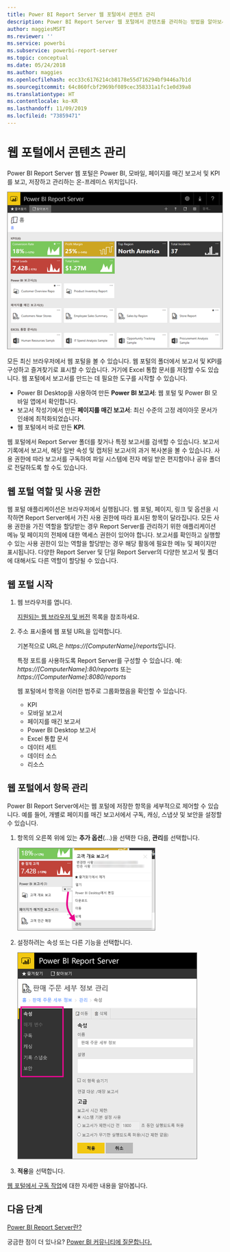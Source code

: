 ```yaml
---
title: Power BI Report Server 웹 포털에서 콘텐츠 관리
description: Power BI Report Server 웹 포털에서 콘텐츠를 관리하는 방법을 알아보세요.
author: maggiesMSFT
ms.reviewer: ''
ms.service: powerbi
ms.subservice: powerbi-report-server
ms.topic: conceptual
ms.date: 05/24/2018
ms.author: maggies
ms.openlocfilehash: ecc33c6176214cb8178e55d716294bf9446a7b1d
ms.sourcegitcommit: 64c860fcbf2969bf089cec358331a1fc1e0d39a8
ms.translationtype: HT
ms.contentlocale: ko-KR
ms.lasthandoff: 11/09/2019
ms.locfileid: "73859471"
---
```

# <a name="manage-content-in-the-web-portal"></a>웹 포털에서 콘텐츠 관리 
Power BI Report Server 웹 포털은 Power BI, 모바일, 페이지를 매긴 보고서 및 KPI를 보고, 저장하고 관리하는 온-프레미스 위치입니다.

![보고서 서버 웹 포털](media/getting-around/report-server-web-portal.png)

모든 최신 브라우저에서 웹 포털을 볼 수 있습니다. 웹 포털의 폴더에서 보고서 및 KPI를 구성하고 즐겨찾기로 표시할 수 있습니다. 거기에 Excel 통합 문서를 저장할 수도 있습니다. 웹 포털에서 보고서를 만드는 데 필요한 도구를 시작할 수 있습니다.

* Power BI Desktop을 사용하여 만든 **Power BI 보고서**: 웹 포털 및 Power BI 모바일 앱에서 확인합니다.
* 보고서 작성기에서 만든 **페이지를 매긴 보고서**: 최신 수준의 고정 레이아웃 문서가 인쇄에 최적화되었습니다.
* 웹 포털에서 바로 만든 **KPI**.

웹 포털에서 Report Server 폴더를 찾거나 특정 보고서를 검색할 수 있습니다. 보고서 기록에서 보고서, 해당 일반 속성 및 캡처된 보고서의 과거 복사본을 볼 수 있습니다. 사용 권한에 따라 보고서를 구독하여 파일 시스템에 전자 메일 받은 편지함이나 공유 폴더로 전달하도록 할 수도 있습니다.

## <a name="web-portal-roles-and-permissions"></a>웹 포털 역할 및 사용 권한
웹 포털 애플리케이션은 브라우저에서 실행됩니다. 웹 포털, 페이지, 링크 및 옵션을 시작하면 Report Server에서 가진 사용 권한에 따라 표시된 항목이 달라집니다. 모든 사용 권한을 가진 역할을 할당받는 경우 Report Server를 관리하기 위한 애플리케이션 메뉴 및 페이지의 전체에 대한 액세스 권한이 있어야 합니다. 보고서를 확인하고 실행할 수 있는 사용 권한이 있는 역할을 할당받는 경우 해당 활동에 필요한 메뉴 및 페이지만 표시됩니다. 다양한 Report Server 및 단일 Report Server의 다양한 보고서 및 폴더에 대해서도 다른 역할이 할당될 수 있습니다.

## <a name="start-the-web-portal"></a>웹 포털 시작
1. 웹 브라우저를 엽니다.
   
    [지원되는 웹 브라우저 및 버전](browser-support.md) 목록을 참조하세요.
2. 주소 표시줄에 웹 포털 URL을 입력합니다.
   
    기본적으로 URL은 <em>https://[ComputerName]/reports</em>입니다.
   
    특정 포트를 사용하도록 Report Server를 구성할 수 있습니다. 예: <em>https://[ComputerName]:80/reports</em> 또는 <em>https://[ComputerName]:8080/reports</em>
   
    웹 포털에서 항목을 이러한 범주로 그룹화했음을 확인할 수 있습니다.
   
   * KPI
   * 모바일 보고서
   * 페이지를 매긴 보고서
   * Power BI Desktop 보고서
   * Excel 통합 문서
   * 데이터 세트
   * 데이터 소스
   * 리소스

## <a name="manage-items-in-the-web-portal"></a>웹 포털에서 항목 관리
Power BI Report Server에서는 웹 포털에 저장한 항목을 세부적으로 제어할 수 있습니다. 예를 들어, 개별로 페이지를 매긴 보고서에서 구독, 캐싱, 스냅샷 및 보안을 설정할 수 있습니다.

1. 항목의 오른쪽 위에 있는 **추가 옵션**(...)을 선택한 다음, **관리**를 선택합니다.
   
    ![관리 선택](media/getting-around/report-server-web-portal-manage-ellipsis.png)
2. 설정하려는 속성 또는 다른 기능을 선택합니다.
   
    ![속성 선택](media/getting-around/report-server-web-portal-manage-properties.png)
3. **적용**을 선택합니다.

[웹 포털에서 구독 작업](https://docs.microsoft.com/sql/reporting-services/working-with-subscriptions-web-portal)에 대한 자세한 내용을 알아봅니다.

## <a name="next-steps"></a>다음 단계
[Power BI Report Server란?](get-started.md)

궁금한 점이 더 있나요? [Power BI 커뮤니티에 질문합니다.](https://community.powerbi.com/)

